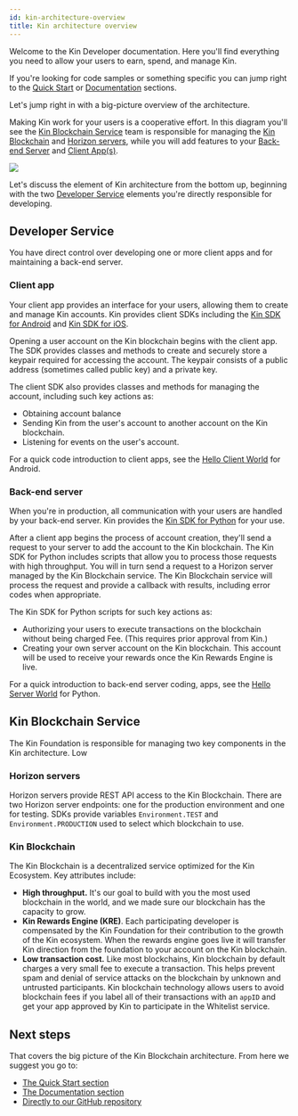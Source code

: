 ```yaml
---
id: kin-architecture-overview
title: Kin architecture overview
---
```


Welcome to the Kin Developer documentation. Here you'll find everything you need to allow your users to earn, spend, and manage Kin. 

If you're looking for code samples or something specific you can jump right to the [Quick Start](quick-start/quick-start.md) or [Documentation](documentation/documentation.md) sections.

Let's jump right in with a big-picture overview of the architecture.

Making Kin work for your users is a cooperative effort. In this diagram you'll see the [Kin Blockchain Service](#kin-blockchain-service) team is responsible for managing the [Kin Blockchain](#kin-blockchain) and [Horizon servers](#horizon-servers), while you will add features to your [Back-end Server](#back-end-server) and [Client App(s)](#client-app). 

![](/img/kin-architecture-overview.png)

Let's discuss the element of Kin architecture from the bottom up, beginning with the two [Developer Service](#developer-service) elements you're directly responsible for developing.


## Developer Service

You have direct control over developing one or more client apps and for maintaining a back-end server.

### Client app

Your client app provides an interface for your users, allowing them to create and manage Kin accounts. Kin provides client SDKs including the [Kin SDK for Android](documentation/android-sdk.md) and [Kin SDK for iOS](documentation/ios-sdk.md).

Opening a user account on the Kin blockchain begins with the client app. The SDK provides classes and methods to create and securely store a keypair required for accessing the account. The keypair consists of a public address (sometimes called public key) and a private key.

The client SDK also provides classes and methods for managing the account, including such key actions as:

- Obtaining account balance
- Sending Kin from the user's account to another account on the Kin blockchain.
- Listening for events on the user's account.

For a quick code introduction to client apps, see the [Hello Client World](quick-start/hi-kin-android) for Android.

### Back-end server

When you're in production, all communication with your users are handled by your back-end server. Kin provides the [Kin SDK for Python](documentation/python-sdk.md) for your use.

After a client app begins the process of account creation, they'll send a request to your server to add the account to the Kin blockchain. The Kin SDK for Python includes scripts that allow you to process those requests with high throughput. You will in turn send a request to a Horizon server managed by the Kin Blockchain service. The Kin Blockchain service will process the request and provide a callback with results, including error codes when appropriate.

The Kin SDK for Python scripts for such key actions as:

- Authorizing your users to execute transactions on the blockchain without being charged Fee. (This requires prior approval from Kin.)
- Creating your own server account on the Kin blockchain. This account will be used to receive your rewards once the Kin Rewards Engine is live.

For a quick introduction to back-end server coding, apps, see the [Hello Server World](quick-start/hi-kin-python) for Python.

## Kin Blockchain Service 

The Kin Foundation is responsible for managing two key components in the Kin architecture.
Low
### Horizon servers

Horizon servers provide REST API access to the Kin Blockchain. There are two Horizon server endpoints: one for the production environment and one for testing. SDKs provide variables `Environment.TEST` and `Environment.PRODUCTION` used to select which blockchain to use.

### Kin Blockchain 

The Kin Blockchain is a decentralized service optimized for the Kin Ecosystem. Key attributes include:

- **High throughput.** It's our goal to build with you the most used blockchain in the world, and we made sure our blockchain has the capacity to grow.
- **Kin Rewards Engine (KRE)**. Each participating developer is compensated by the Kin Foundation for their contribution to the growth of the Kin ecosystem. When the rewards engine goes live it will transfer Kin direction from the foundation to your account on the Kin blockchain.
- **Low transaction cost.** Like most blockchains, Kin blockchain by default charges a very small fee to execute a transaction. This helps prevent spam and denial of service attacks on the blockchain by unknown and untrusted participants. Kin blockchain technology allows users to avoid blockchain fees if you label all of their transactions with an `appID` and get your app approved by Kin to participate in the Whitelist service.

## Next steps
That covers the big picture of the Kin Blockchain architecture. From here we suggest you go to:

- [The Quick Start section](quick-start/quick-start.md)
- [The Documentation section](documentation/documentation.md)
- [Directly to our GitHub repository](https://github.com/kinecosystem/)












